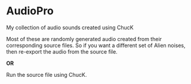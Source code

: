 # AudioPro
My collection of audio sounds created using ChucK

Most of these are randomly generated audio created from their corresponding source files.
So if you want a different set of Alien noises, then re-export the audio from the source file.

**OR**

Run the source file using ChucK.
